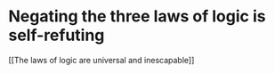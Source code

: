 # Negating the three laws of logic is self-refuting

[[The laws of logic are universal and inescapable]]

